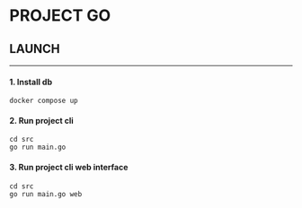 # PROJECT GO

## LAUNCH

---

#### 1. Install db

```
docker compose up
```

#### 2. Run project cli

```
cd src
go run main.go
```

#### 3. Run project cli web interface

```
cd src
go run main.go web
```